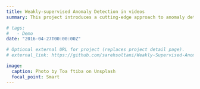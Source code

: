 ```yaml
---
title: Weakly-supervised Anomaly Detection in videos
summary: This project introduces a cutting-edge approach to anomaly detection in urban surveillance systems using Two-Stream Inflated 3D (I3D) Convolutional Networks. By capturing both spatial and temporal features more effectively than traditional methods, our model significantly improves detection precision. Leveraging a weakly supervised Multiple Instance Learning (MIL) framework, we treat surveillance videos as collections of ranked clips, enabling efficient anomaly identification with minimal manual labeling. Optimized for real-world deployment, this scalable and high-performing solution sets new standards in public safety technology through intelligent, context-aware video analysis. [Code](https://github.com/sarehsoltani/Weakly-Supervised-Anomaly-Detection-in-Surveillance-Videos-Based-on-Two-Stream-I3D-ConvNet)

# tags:
#   - Demo
date: "2016-04-27T00:00:00Z"

# Optional external URL for project (replaces project detail page).
# external_link: https://github.com/sarehsoltani/Weakly-Supervised-Anomaly-Detection-in-Surveillance-Videos-Based-on-Two-Stream-I3D-ConvNet

image:
  caption: Photo by Toa ftiba on Unsplash
  focal_point: Smart
---
```

